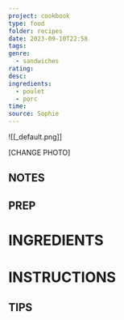 ```yaml
---
project: cookbook
type: food
folder: recipes
date: 2023-09-10T22:58
tags: 
genre:
  - sandwiches
rating: 
desc: 
ingredients:
  - poulet
  - porc
time: 
source: Sophie
---
```


![[_default.png]]

[CHANGE PHOTO]


## NOTES




## PREP


# INGREDIENTS


# INSTRUCTIONS


## TIPS



